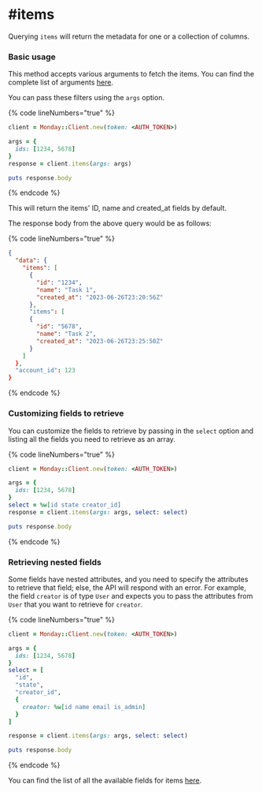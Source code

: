 # #items

Querying `items` will return the metadata for one or a collection of columns.

### Basic usage

This method accepts various arguments to fetch the items. You can find the complete list of arguments [here](https://developer.monday.com/api-reference/docs/items#arguments).

You can pass these filters using the `args` option.

{% code lineNumbers="true" %}
```ruby
client = Monday::Client.new(token: <AUTH_TOKEN>)

args = {
  ids: [1234, 5678]
}
response = client.items(args: args)

puts response.body
```
{% endcode %}

This will return the items' ID, name and created\_at fields by default.

The response body from the above query would be as follows:

{% code lineNumbers="true" %}
```json
{
  "data": {
    "items": [
      {
        "id": "1234",
        "name": "Task 1",
        "created_at": "2023-06-26T23:20:56Z"
      },
      "items": [
      {
        "id": "5678",
        "name": "Task 2",
        "created_at": "2023-06-26T23:25:50Z"
      }
    ]
  },
  "account_id": 123
}
```
{% endcode %}

### Customizing fields to retrieve

You can customize the fields to retrieve by passing in the `select` option and listing all the fields you need to retrieve as an array.

{% code lineNumbers="true" %}
```ruby
client = Monday::Client.new(token: <AUTH_TOKEN>)

args = {
  ids: [1234, 5678]
}
select = %w[id state creator_id]
response = client.items(args: args, select: select)

puts response.body
```
{% endcode %}

### Retrieving nested fields

Some fields have nested attributes, and you need to specify the attributes to retrieve that field; else, the API will respond with an error. For example, the field `creator` is of type `User` and expects you to pass the attributes from `User` that you want to retrieve for `creator`.

{% code lineNumbers="true" %}
```ruby
client = Monday::Client.new(token: <AUTH_TOKEN>)

args = {
  ids: [1234, 5678]
}
select = [
  "id",
  "state",
  "creator_id",
  {
    creator: %w[id name email is_admin]
  }
]

response = client.items(args: args, select: select)

puts response.body
```
{% endcode %}

You can find the list of all the available fields for items [here](https://developer.monday.com/api-reference/docs/items#fields).
